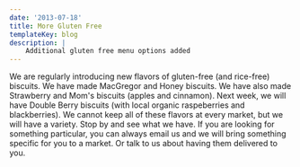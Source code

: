 ```yaml
---
date: '2013-07-18'
title: More Gluten Free
templateKey: blog
description: |
    Additional gluten free menu options added
---
```

We are regularly introducing new flavors of gluten-free (and rice-free) biscuits.  We have made MacGregor and Honey biscuits.  We have also made Strawberry and Mom's biscuits (apples and cinnamon).  Next week, we will have Double Berry biscuits (with local organic raspeberries and blackberries).  We cannot keep all of these flavors at every market, but we will have a variety.  Stop by and see what we have.  If you are looking for something particular, you can always email us and we will bring something specific for you to a market.  Or talk to us about having them delivered to you.
